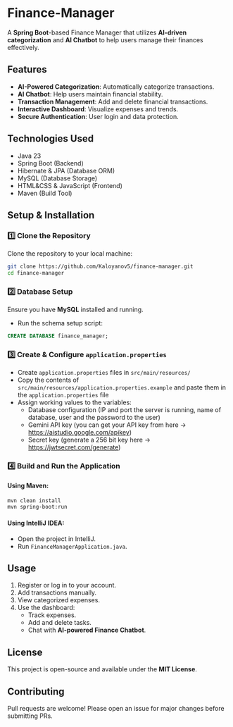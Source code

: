 # Finance-Manager

A **Spring Boot**-based Finance Manager that utilizes **AI-driven categorization** and **AI Chatbot** to help users manage their finances effectively.

## Features

- **AI-Powered Categorization**: Automatically categorize transactions.
- **AI Chatbot**: Help users maintain financial stability.
- **Transaction Management**: Add and delete financial transactions.
- **Interactive Dashboard**: Visualize expenses and trends.
- **Secure Authentication**: User login and data protection.

## Technologies Used

- Java 23
- Spring Boot (Backend)
- Hibernate & JPA (Database ORM)
- MySQL (Database Storage)
- HTML&CSS & JavaScript (Frontend)
- Maven (Build Tool)

## Setup & Installation

### 1️⃣ **Clone the Repository**

Clone the repository to your local machine:

```bash
git clone https://github.com/Kaloyanov5/finance-manager.git
cd finance-manager
```

### 2️⃣ **Database Setup**

Ensure you have **MySQL** installed and running.

- Run the schema setup script:

```sql
CREATE DATABASE finance_manager;
```

### 3️⃣ **Create & Configure `application.properties`**

- Create `application.properties` files in `src/main/resources/`
- Copy the contents of `src/main/resources/application.properties.example` and paste them in the `application.properties` file
- Assign working values to the variables:
  - Database configuration (IP and port the server is running, name of database, user and the password to the user)
  - Gemini API key (you can get your API key from here -> https://aistudio.google.com/apikey)
  - Secret key (generate a 256 bit key here -> https://jwtsecret.com/generate)

### 4️⃣ **Build and Run the Application**

#### Using Maven:

```bash
mvn clean install
mvn spring-boot:run
```

#### Using IntelliJ IDEA:

- Open the project in IntelliJ.
- Run `FinanceManagerApplication.java`.

## Usage

1. Register or log in to your account.
2. Add transactions manually.
3. View categorized expenses.
4. Use the dashboard:
   - Track expenses.
   - Add and delete tasks.
   - Chat with **AI-powered Finance Chatbot**.

## License

This project is open-source and available under the **MIT License**.

## Contributing

Pull requests are welcome! Please open an issue for major changes before submitting PRs.
